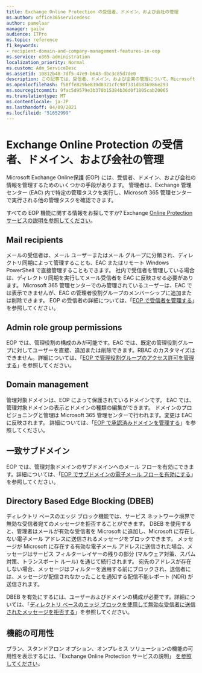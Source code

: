 ```yaml
---
title: Exchange Online Protection の受信者、ドメイン、および会社の管理
ms.author: office365servicedesc
author: pamelaar
manager: gailw
audience: ITPro
ms.topic: reference
f1_keywords:
- recipient-domain-and-company-management-features-in-eop
ms.service: o365-administration
localization_priority: Normal
ms.custom: Adm_ServiceDesc
ms.assetid: 10812b48-7df5-47e9-b643-dbc3c85d7de0
description: この記事では、受信者、ドメイン、および企業の管理について、Microsoft Exchange Onlineを参照してください。
ms.openlocfilehash: f58ffe829be839d8321cfc98f331d1836986e293
ms.sourcegitcommit: 9fac5d9579e3b370b15384b36d0f1805cab20065
ms.translationtype: MT
ms.contentlocale: ja-JP
ms.lasthandoff: 04/09/2021
ms.locfileid: "51652999"
---
```

# <a name="recipient-domain-and-company-management-in-exchange-online-protection"></a>Exchange Online Protection の受信者、ドメイン、および会社の管理

Microsoft Exchange Online保護 (EOP) には、受信者、ドメイン、および会社の情報を管理するためのいくつかの手段があります。 管理者は、Exchange 管理センター (EAC) 内で特定の管理タスクを実行し、Microsoft 365 管理センターで実行される他の管理タスクを確認できます。
  
すべての EOP 機能に関する情報をお探しですか? Exchange [Online Protection サービスの説明を参照してください](exchange-online-protection-service-description.md)。
  
## <a name="mail-recipients"></a>Mail recipients

メールの受信者は、メール ユーザーまたはメール グループに分類され、ディレクトリ同期によって管理することも、EAC またはリモート Windows PowerShell で直接管理することもできます。 社内で受信者を管理している場合は、ディレクトリ同期を実行してメール受信者を EAC に反映させる必要があります。 Microsoft 365 管理センターでのみ管理されているユーザーは、EAC では表示できませんが、EAC の管理者役割グループのメンバーシップに追加または削除できます。 EOP の受信者の詳細については、「[EOP で受信者を管理する](/microsoft-365/security/office-365-security/manage-recipients-in-eop)」を参照してください。
  
## <a name="admin-role-group-permissions"></a>Admin role group permissions

EOP では、管理役割の構成のみが可能です。EAC では、既定の管理役割グループに対してユーザーを直接、追加または削除できます。RBAC のカスタマイズはできません。詳細については、「[EOP で管理役割グループのアクセス許可を管理する](/microsoft-365/security/office-365-security/manage-admin-role-group-permissions-in-eop)」を参照してください。
  
## <a name="domain-management"></a>Domain management

管理対象ドメインは、EOP によって保護されているドメインです。 EAC では、管理対象ドメインの表示とドメインの種類の編集ができます。 ドメインのプロビジョニングと管理は Microsoft 365 管理センターで行われます。変更は EAC に反映されます。 詳細については、「[EOP で承認済みドメインを管理する](/microsoft-365/security/office-365-security/exchange-online-protection-overview)」を参照してください。
  
## <a name="match-subdomains"></a>一致サブドメイン

EOP では、管理対象ドメインのサブドメインへのメール フローを有効にできます。詳細については、「[EOP でサブドメインの電子メール フローを有効にする](/microsoft-365/security/office-365-security/mail-flow-in-eop)」を参照してください。 
  
## <a name="directory-based-edge-blocking-dbeb"></a>Directory Based Edge Blocking (DBEB)

ディレクトリ ベースのエッジ ブロック機能では、サービス ネットワーク境界で無効な受信者宛てのメッセージを拒否することができます。 DBEB を使用すると、管理者はメールが有効な受信者を Microsoft に追加し、Microsoft に存在しない電子メール アドレスに送信されるメッセージをブロックできます。 メッセージが Microsoft に存在する有効な電子メール アドレスに送信された場合、メッセージはサービス フィルターレイヤーの残りの部分 (マルウェア対策、スパム対策、トランスポート ルール) を通じて続行されます。 宛先のアドレスが存在しない場合、メッセージはフィルターを適用する前にブロックされ、送信者には、メッセージが配信されなかったことを通知する配信不能レポート (NDR) が送信されます。 
  
DBEB を有効にするには、ユーザーおよびドメインの構成が必要です。詳細については、「[ディレクトリ ベースのエッジ ブロックを使用して無効な受信者に送信されたメッセージを拒否する](/exchange/mail-flow-best-practices/use-directory-based-edge-blocking)」を参照してください。
  
## <a name="feature-availability"></a>機能の可用性

プラン、スタンドアロン オプション、オンプレミス ソリューションの機能の可用性を表示するには、「Exchange Online Protection サービスの説明」 [を参照してください](exchange-online-protection-service-description.md)。